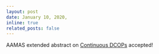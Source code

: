 ```yaml
---
layout: post
date: January 10, 2020,
inline: true
related_posts: false
---
```


AAMAS extended abstract on <a href='https://dl.acm.org/doi/abs/10.5555/3398761.3399051'>Continuous DCOPs</a> accepted!
